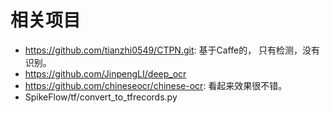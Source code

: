 

# 相关项目

- https://github.com/tianzhi0549/CTPN.git: 基于Caffe的， 只有检测，没有识别。
- https://github.com/JinpengLI/deep_ocr
- https://github.com/chineseocr/chinese-ocr: 看起来效果很不错。
- SpikeFlow/tf/convert_to_tfrecords.py
